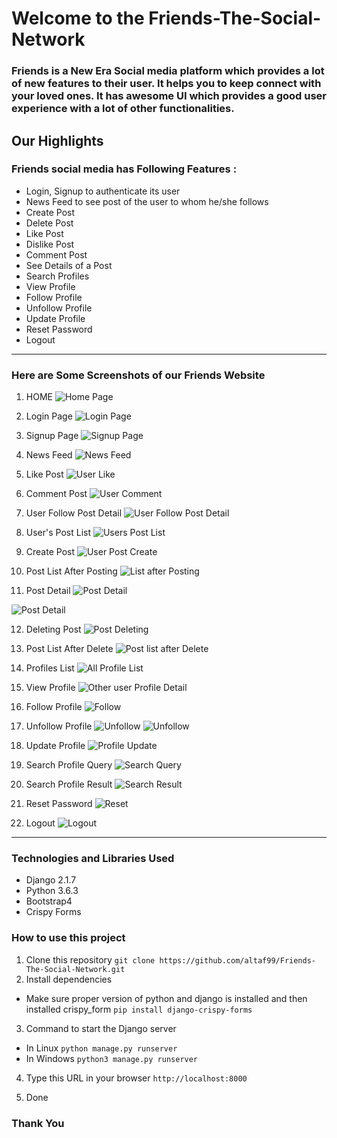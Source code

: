# Welcome to the Friends-The-Social-Network 
### Friends is a New Era Social media platform which provides a lot of new features to their user. It helps you to keep connect with your loved ones. It has awesome UI which provides a good user experience with a lot of other functionalities. 

## Our Highlights

### Friends social media has Following Features :
* Login, Signup to authenticate its user 
* News Feed to see post of the user to whom he/she follows
* Create Post
* Delete Post
* Like Post
* Dislike Post
* Comment Post
* See Details of a Post
* Search Profiles
* View Profile
* Follow Profile
* Unfollow Profile
* Update Profile
* Reset Password
* Logout

***

### Here are Some Screenshots of our Friends Website
1. HOME
![Home Page](https://github.com/altaf99/Friends-The-Social-Network/blob/master/Friends_project_ss/home.png)

2. Login Page
![Login Page](https://github.com/altaf99/Friends-The-Social-Network/blob/master/Friends_project_ss/login.png)

3. Signup Page
![Signup Page](https://github.com/altaf99/Friends-The-Social-Network/blob/master/Friends_project_ss/signup.png)

4. News Feed 
![News Feed](https://github.com/altaf99/Friends-The-Social-Network/blob/master/Friends_project_ss/user_home_news_feed.png)

5. Like Post
![User Like](https://github.com/altaf99/Friends-The-Social-Network/blob/master/Friends_project_ss/user_like.png)

6. Comment Post
![User Comment](https://github.com/altaf99/Friends-The-Social-Network/blob/master/Friends_project_ss/user_comment.png)

7. User Follow Post Detail
![User Follow Post Detail](https://github.com/altaf99/Friends-The-Social-Network/blob/master/Friends_project_ss/followers_post_detail.png)

8. User's Post List
![Users Post List](https://github.com/altaf99/Friends-The-Social-Network/blob/master/Friends_project_ss/usrs_post.png)

9. Create Post
![User Post Create](https://github.com/altaf99/Friends-The-Social-Network/blob/master/Friends_project_ss/user_post_create.png)

10. Post List After Posting
![List after Posting](https://github.com/altaf99/Friends-The-Social-Network/blob/master/Friends_project_ss/users_post_update_after_posting.png)

11. Post Detail
![Post Detail](https://github.com/altaf99/Friends-The-Social-Network/blob/master/Friends_project_ss/usr_post_detail_posted_one.png)

![Post Detail](https://github.com/altaf99/Friends-The-Social-Network/blob/master/Friends_project_ss/user_post_detail_full_eg.png)

12. Deleting Post
![Post Deleting](https://github.com/altaf99/Friends-The-Social-Network/blob/master/Friends_project_ss/usr_post_delete.png)

13. Post List After Delete
![Post list after Delete](https://github.com/altaf99/Friends-The-Social-Network/blob/master/Friends_project_ss/usr_post_list_after_delete.png)

14. Profiles List
![All Profile List](https://github.com/altaf99/Friends-The-Social-Network/blob/master/Friends_project_ss/all_usr_profile_list.png)

15. View Profile
![Other user Profile Detail](https://github.com/altaf99/Friends-The-Social-Network/blob/master/Friends_project_ss/other_usr_profile_detail.png)

16. Follow Profile
![Follow](https://github.com/altaf99/Friends-The-Social-Network/blob/master/Friends_project_ss/follow.png)

17. Unfollow Profile
![Unfollow](https://github.com/altaf99/Friends-The-Social-Network/blob/master/Friends_project_ss/unfollow.png)
![Unfollow](https://github.com/altaf99/Friends-The-Social-Network/blob/master/Friends_project_ss/unfollow2.png)

18. Update Profile
![Profile Update](https://github.com/altaf99/Friends-The-Social-Network/blob/master/Friends_project_ss/usr_profile_update.png)

19. Search Profile Query
![Search Query](https://github.com/altaf99/Friends-The-Social-Network/blob/master/Friends_project_ss/profile_search_query.png)

20. Search Profile Result
![Search Result](https://github.com/altaf99/Friends-The-Social-Network/blob/master/Friends_project_ss/profile_search_result.png)

21. Reset Password
![Reset](https://github.com/altaf99/Friends-The-Social-Network/blob/master/Friends_project_ss/rest_pass.png)

22. Logout
![Logout](https://github.com/altaf99/Friends-The-Social-Network/blob/master/Friends_project_ss/usr_logout.png)

***
### Technologies and Libraries Used
* Django 2.1.7
* Python 3.6.3
* Bootstrap4
* Crispy Forms
### How to use this project
1. Clone this repository
`git clone https://github.com/altaf99/Friends-The-Social-Network.git`
2. Install dependencies
* Make sure proper version of python  and django is installed and then installed crispy_form
`pip install django-crispy-forms`
3. Command to start the Django server
* In Linux
`python manage.py runserver`
* In Windows
`python3 manage.py runserver`
4. Type this URL in your browser
`http://localhost:8000`

5. Done
### Thank You




